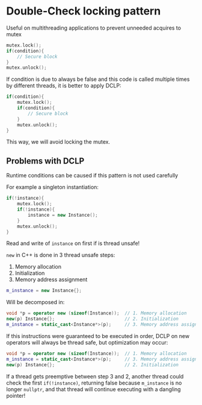 # Double-Check locking pattern

Useful on multithreading applications to prevent unneeded acquires to mutex

```cpp
mutex.lock();
if(condition){
    // Secure block 
}
mutex.unlock();
```

If condition is due to always be false and this code is called multiple times by different threads, it is better to
apply DCLP:

```cpp
if(condition){
    mutex.lock();
    if(condition){
        // Secure block 
    }
    mutex.unlock();
}
```

This way, we will avoid locking the mutex.

## Problems with DCLP

Runtime conditions can be caused if this pattern is not used carefully

For example a singleton instantiation:
```cpp
if(!instance){
    mutex.lock();
    if(!instance){
        instance = new Instance();
    }
    mutex.unlock();
}
```
Read and write of `instance` on first if is thread unsafe!

`new` in C++ is done in 3 thread unsafe steps:

1. Memory allocation
2. Initialization
3. Memory address assignment

```cpp
m_instance = new Instance{};
```

Will be decomposed in:
```cpp
void *p = operator new (sizeof(Instance));  // 1. Memory allocation
new(p) Instance{};                          // 2. Initialization
m_instance = static_cast<Instance*>(p);     // 3. Memory address assignment
```
If this instructions were guaranteed to be executed in order, DCLP on new operators will always be thread safe,
but optimization may occur:


```cpp
void *p = operator new (sizeof(Instance));  // 1. Memory allocation
m_instance = static_cast<Instance*>(p);     // 3. Memory address assignment
new(p) Instance{};                          // 2. Initialization
```

If a thread gets preemptive between step 3 and 2, another thread could check
the first `if(!instance)`, returning false because `m_instance` is no longer
`nullptr`, and that thread will continue executing with a dangling pointer!

